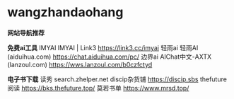 # wangzhandaohang
**网站导航推荐**

**免费ai工具**
IMYAI
IMYAI | Link3     https://link3.cc/imyai
轻雨ai
轻雨AI (aiduihua.com)      https://chat.aiduihua.com/pc/
边界ai
AIChat中文-AXTX (lanzoul.com)      https://wws.lanzoul.com/b0czfctyd


**电子书下载**
读秀
search.zhelper.net
discip杂货铺
https://discip.sbs
thefuture阅读
https://bks.thefuture.top/
莫若书单
https://www.mrsd.top/
